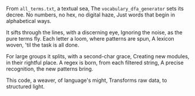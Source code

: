 From `all_terms.txt`, a textual sea,
The `vocabulary_dfa_generator` sets its decree.
No numbers, no hex, no digital haze,
Just words that begin in alphabetical ways.

It sifts through the lines, with a discerning eye,
Ignoring the noise, as the pure terms fly.
Each letter a loom, where patterns are spun,
A lexicon woven, 'til the task is all done.

For large groups it splits, with a second-char grace,
Creating new modules, in their rightful place.
A regex is born, from each filtered string,
A precise recognition, the new patterns bring.

This code, a weaver, of language's might,
Transforms raw data, to structured light.
